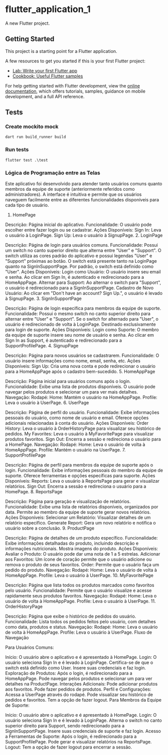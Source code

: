 # flutter_application_1

A new Flutter project.

## Getting Started

This project is a starting point for a Flutter application.

A few resources to get you started if this is your first Flutter project:

- [Lab: Write your first Flutter app](https://docs.flutter.dev/get-started/codelab)
- [Cookbook: Useful Flutter samples](https://docs.flutter.dev/cookbook)

For help getting started with Flutter development, view the
[online documentation](https://docs.flutter.dev/), which offers tutorials,
samples, guidance on mobile development, and a full API reference.

## Tests

### Create mockito mock

    dart run build_runner build

### Run tests

    flutter test .\test

### Lógica de Programação entre as Telas

Este aplicativo foi desenvolvido para atender tanto usuários comuns quanto membros da equipe de suporte (anteriormente referidos como administradores). A interface é intuitiva e permite que os usuários naveguem facilmente entre as diferentes funcionalidades disponíveis para cada tipo de usuário.

1. HomePage

Descrição: Página inicial do aplicativo.
Funcionalidade:
O usuário pode escolher entre fazer login ou se cadastrar.
Ações Disponíveis:
Sign In: Leva o usuário à LoginPage.
Sign Up: Leva o usuário à SignupPage.
2. LoginPage

Descrição: Página de login para usuários comuns.
Funcionalidade:
Possui um switch no canto superior direito que alterna entre "User" e "Support".
O switch utiliza as cores padrão do aplicativo e possui legendas "User" e "Support" próximas ao botão.
O switch está presente tanto na LoginPage quanto na SignInSupportPage.
Por padrão, o switch está definido como "User".
Ações Disponíveis:
Login como Usuário:
O usuário insere seu email e senha.
Ao clicar em Sign In, é autenticado e redirecionado para a HomeAppPage.
Alternar para Support:
Ao alternar o switch para "Support", o usuário é redirecionado para a SignInSupportPage.
Cadastro de Novo Usuário:
Ao clicar em "Don't have an account? Sign Up.", o usuário é levado à SignupPage.
3. SignInSupportPage

Descrição: Página de login específica para membros da equipe de suporte.
Funcionalidade:
Possui o mesmo switch no canto superior direito para alternar entre "User" e "Support".
Se o switch for alternado para "User", o usuário é redirecionado de volta à LoginPage.
Destinado exclusivamente para login de suporte.
Ações Disponíveis:
Login como Suporte:
O membro da equipe de suporte insere seu nome de usuário e senha.
Ao clicar em Sign In as Support, é autenticado e redirecionado para a SupportProfilePage.
4. SignupPage

Descrição: Página para novos usuários se cadastrarem.
Funcionalidade:
O usuário insere informações como nome, email, senha, etc.
Ações Disponíveis:
Sign Up: Cria uma nova conta e pode redirecionar o usuário para a HomeAppPage após o cadastro bem-sucedido.
5. HomeAppPage

Descrição: Página inicial para usuários comuns após o login.
Funcionalidade:
Exibe uma lista de produtos disponíveis.
O usuário pode navegar pelos produtos e selecionar um para ver mais detalhes.
Navegação:
Rodapé:
Home: Mantém o usuário na HomeAppPage.
Profile: Leva o usuário à UserPage.
6. UserPage

Descrição: Página de perfil do usuário.
Funcionalidade:
Exibe informações pessoais do usuário, como nome de usuário e email.
Oferece opções adicionais relacionadas à conta do usuário.
Ações Disponíveis:
Order History: Leva o usuário à OrderHistoryPage para visualizar seu histórico de pedidos.
My Favorites: Leva o usuário à MyFavoritePage para visualizar produtos favoritos.
Sign Out: Encerra a sessão e redireciona o usuário para a HomePage.
Navegação:
Rodapé:
Home: Leva o usuário de volta à HomeAppPage.
Profile: Mantém o usuário na UserPage.
7. SupportProfilePage

Descrição: Página de perfil para membros da equipe de suporte após o login.
Funcionalidade:
Exibe informações pessoais do membro da equipe de suporte.
Oferece ferramentas e opções específicas para suporte.
Ações Disponíveis:
Reports: Leva o usuário à ReportsPage para gerar e visualizar relatórios.
Sign Out: Encerra a sessão e redireciona o usuário para a HomePage.
8. ReportsPage

Descrição: Página para geração e visualização de relatórios.
Funcionalidade:
Exibe uma lista de relatórios disponíveis, organizados por data.
Permite ao membro da equipe de suporte gerar novos relatórios.
Ações Disponíveis:
Selecionar um Relatório: Visualizar detalhes de um relatório específico.
Generate Report: Gera um novo relatório e notifica o usuário sobre a conclusão.
9. ProductPage

Descrição: Página de detalhes de um produto específico.
Funcionalidade:
Exibe informações detalhadas do produto, incluindo descrição e informações nutricionais.
Mostra imagens do produto.
Ações Disponíveis:
Avaliar o Produto: O usuário pode dar uma nota de 1 a 5 estrelas.
Adicionar aos Favoritos: Um ícone de coração permite que o usuário adicione ou remova o produto de seus favoritos.
Order: Permite que o usuário faça um pedido do produto.
Navegação:
Rodapé:
Home: Leva o usuário de volta à HomeAppPage.
Profile: Leva o usuário à UserPage.
10. MyFavoritePage

Descrição: Página que lista todos os produtos marcados como favoritos pelo usuário.
Funcionalidade:
Permite que o usuário visualize e acesse rapidamente seus produtos favoritos.
Navegação:
Rodapé:
Home: Leva o usuário de volta à HomeAppPage.
Profile: Leva o usuário à UserPage.
11. OrderHistoryPage

Descrição: Página que exibe o histórico de pedidos do usuário.
Funcionalidade:
Lista todos os pedidos feitos pelo usuário, com detalhes como data, produtos e status.
Navegação:
Rodapé:
Home: Leva o usuário de volta à HomeAppPage.
Profile: Leva o usuário à UserPage.
Fluxo de Navegação

Para Usuários Comuns:

Início:
O usuário abre o aplicativo e é apresentado à HomePage.
Login:
O usuário seleciona Sign In e é levado à LoginPage.
Certifica-se de que o switch está definido como User.
Insere suas credenciais e faz login.
Exploração de Produtos:
Após o login, é redirecionado para a HomeAppPage.
Pode navegar pelos produtos e selecionar um para ver detalhes na ProductPage.
Interações Adicionais:
Pode adicionar produtos aos favoritos.
Pode fazer pedidos de produtos.
Perfil e Configurações:
Acessa a UserPage através do rodapé.
Pode visualizar seu histórico de pedidos e favoritos.
Tem a opção de fazer logout.
Para Membros da Equipe de Suporte:

Início:
O usuário abre o aplicativo e é apresentado à HomePage.
Login:
O usuário seleciona Sign In e é levado à LoginPage.
Alterna o switch no canto superior direito para Support, sendo redirecionado para a SignInSupportPage.
Insere suas credenciais de suporte e faz login.
Acesso a Ferramentas de Suporte:
Após o login, é redirecionado para a SupportProfilePage.
Pode gerar e visualizar relatórios na ReportsPage.
Logout:
Tem a opção de fazer logout para encerrar a sessão.